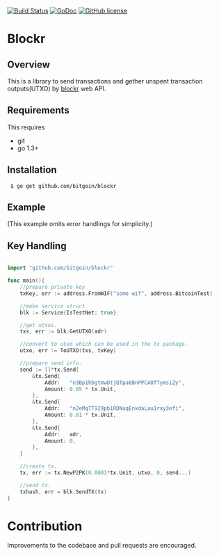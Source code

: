 [![Build Status](https://travis-ci.org/bitgoin/blockr.svg?branch=master)](https://travis-ci.org/bitgoin/blockr)
[![GoDoc](https://godoc.org/github.com/bitgoin/blockr?status.svg)](https://godoc.org/github.com/bitgoin/blockr)
[![GitHub license](https://img.shields.io/badge/license-BSD-blue.svg)](https://raw.githubusercontent.com/bitgoin/blockr/master/LICENSE)


# Blockr 

## Overview

This is a library to send transactions and gether unspent transaction outputs(UTXO) by [blockr](https://blockr.io/) web API.


## Requirements

This requires

* git
* go 1.3+


## Installation

     $ go get github.com/bitgoin/blockr


## Example
(This example omits error handlings for simplicity.)

## Key Handling

```go

import "github.com/bitgoin/blockr"

func main(){
	//prepare private key
 	txKey, err := address.FromWIF("some wif", address.BitcoinTest)

    //make service struct
	blk := Service{IsTestNet: true}

    //get utxos.
	txs, err := blk.GetUTXO(adr)

    //convert to utxo which can be used in the tx package.
	utxo, err := ToUTXO(txs, txKey)

    //prepare send info.
	send := []*tx.Send{
		&tx.Send{
			Addr:   "n3Bp1hbgtmwDtjQTpa6BnPPCA8fTymsiZy",
			Amount: 0.05 * tx.Unit,
		},
		&tx.Send{
			Addr:   "n2eMqTT929pb1RDNuqEnxdaLau1rxy3efi",
			Amount: 0.01 * tx.Unit,
		},
		&tx.Send{
			Addr:   adr,
			Amount: 0,
		},
	}

    //create tx.
 	tx, err := tx.NewP2PK(0.0001*tx.Unit, utxo, 0, send...)

	//send tx.
	txhash, err = blk.SendTX(tx)
}
```


# Contribution
Improvements to the codebase and pull requests are encouraged.


